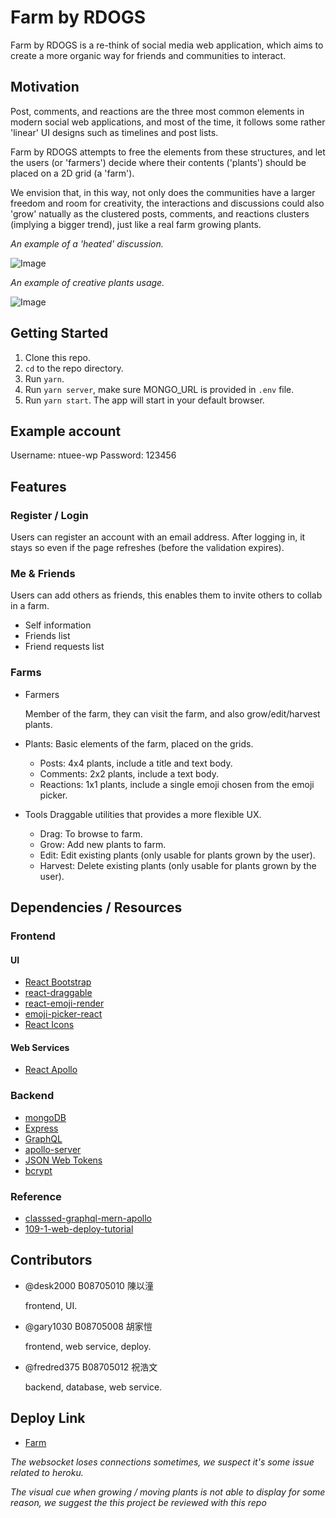 # Farm by RDOGS
Farm by RDOGS is a re-think of social media web application, which aims to create a more organic way for friends and communities to interact.


## Motivation
Post, comments, and reactions are the three most common elements in modern social web applications, and most of the time, it follows some rather 'linear' UI designs such as timelines and post lists. 

Farm by RDOGS attempts to free the elements from these structures, and let the users (or 'farmers') decide where their contents ('plants') should be placed on a 2D grid (a 'farm'). 

We envision that, in this way, not only does the communities have a larger freedom and room for creativity, the interactions and discussions could also 'grow' natually as the clustered posts, comments, and reactions clusters (implying a bigger trend), just like a real farm growing plants. 


*An example of a 'heated' discussion.*

![Image](https://imgur.com/98u9HNE.png)

*An example of creative plants usage.*

![Image](https://i.ibb.co/6nVtpGD/2021-01-21-024207.png)

## Getting Started

1. Clone this repo.
2. `cd` to the repo directory.
3. Run `yarn`.
4. Run `yarn server`, make sure MONGO_URL is provided in `.env` file.
5. Run `yarn start`. The app will start in your default browser.

## Example account
Username: ntuee-wp
Password: 123456

## Features

### Register / Login
Users can register an account with an email address. After logging in, it stays so even if the page refreshes (before the validation expires).

### Me & Friends
Users can add others as friends, this enables them to invite others to collab in a farm.

* Self information
* Friends list
* Friend requests list


### Farms
* Farmers

  Member of the farm, they can visit the farm, and also grow/edit/harvest plants.
  
* Plants: Basic elements of the farm, placed on the grids.
  * Posts: 4x4 plants, include a title and text body.
  * Comments: 2x2 plants, include a text body.
  * Reactions: 1x1 plants, include a single emoji chosen from the emoji picker.

* Tools
Draggable utilities that provides a more flexible UX.
  * Drag: To browse to farm.
  * Grow: Add new plants to farm.
  * Edit: Edit existing plants (only usable for plants grown by the user).
  * Harvest: Delete existing plants (only usable for plants grown by the user).

## Dependencies / Resources
### Frontend 
#### UI
+ [React Bootstrap](https://react-bootstrap.github.io/)
+ [react-draggable](https://github.com/STRML/react-draggable)
+ [react-emoji-render](https://www.npmjs.com/package/react-emoji-render)
+ [emoji-picker-react](https://www.npmjs.com/package/emoji-picker-react)
+ [React Icons](https://react-icons.github.io/react-icons/)
#### Web Services
+ [React Apollo](https://www.npmjs.com/package/react-apollo)
### Backend
+ [mongoDB](https://www.mongodb.com/)
+ [Express](https://expressjs.com/zh-tw/)
+ [GraphQL](https://graphql.org/)
+ [apollo-server](https://github.com/apollographql/apollo-server)
+ [JSON Web Tokens](https://jwt.io/)
+ [bcrypt](https://www.npmjs.com/package/bcrypt)

### Reference
+ [classsed-graphql-mern-apollo](https://github.com/hidjou/classsed-graphql-mern-apollo/tree/master)
+ [109-1-web-deploy-tutorial](https://github.com/TobyChen0106/109-1-web-deploy-tutorial/tree/main/src/route)
## Contributors
* @desk2000 B08705010 陳以潼
  
  frontend, UI.
* @gary1030 B08705008 胡家愷
  
  frontend, web service, deploy.
* @fredred375 B08705012 祝浩文
  
  backend, database, web service.
  
 ## Deploy Link
 + [Farm](https://brave-easley-0f2f0c.netlify.app/)
 
  *The websocket loses connections sometimes, we suspect it's some issue related to heroku.*
  
  *The visual cue when growing / moving plants is not able to display for some reason, we suggest the this project be reviewed with this repo*
